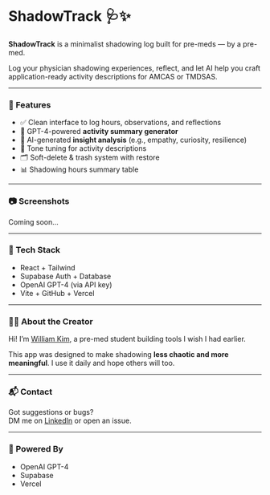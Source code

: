 # ShadowTrack 🩺✨

**ShadowTrack** is a minimalist shadowing log built for pre-meds — by a pre-med.

Log your physician shadowing experiences, reflect, and let AI help you craft application-ready activity descriptions for AMCAS or TMDSAS.

---

### 🚀 Features

- ✅ Clean interface to log hours, observations, and reflections
- 🤖 GPT-4-powered **activity summary generator**
- 🧠 AI-generated **insight analysis** (e.g., empathy, curiosity, resilience)
- 🎨 Tone tuning for activity descriptions
- 🗂 Soft-delete & trash system with restore
- 📊 Shadowing hours summary table

---

### 📷 Screenshots

Coming soon...

---

### 🔐 Tech Stack

- React + Tailwind
- Supabase Auth + Database
- OpenAI GPT-4 (via API key)
- Vite + GitHub + Vercel

---

### 🙋‍♂️ About the Creator

Hi! I’m [William Kim](https://www.linkedin.com/in/william-c-kim/), a pre-med student building tools I wish I had earlier.

This app was designed to make shadowing **less chaotic and more meaningful**. I use it daily and hope others will too.

---

### 📬 Contact

Got suggestions or bugs?  
DM me on [LinkedIn](https://www.linkedin.com/in/william-c-kim/) or open an issue.

---

### 🧠 Powered By

- OpenAI GPT-4
- Supabase
- Vercel
